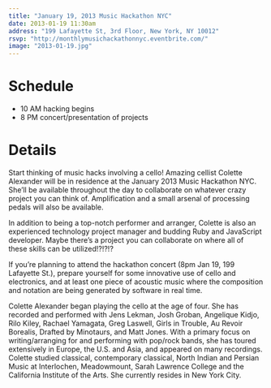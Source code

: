 ```yaml
---
title: "January 19, 2013 Music Hackathon NYC"
date: 2013-01-19 11:30am
address: "199 Lafayette St, 3rd Floor, New York, NY 10012"
rsvp: "http://monthlymusichackathonnyc.eventbrite.com/"
image: "2013-01-19.jpg"
---
```


# Schedule

- 10 AM hacking begins
- 8 PM concert/presentation of projects

# Details

Start thinking of music hacks involving a cello! Amazing cellist Colette Alexander will be in residence at the January 2013 Music Hackathon NYC. She’ll be available throughout the day to collaborate on whatever crazy project you can think of. Amplification and a small arsenal of processing pedals will also be available.

In addition to being a top-notch performer and arranger, Colette is also an experienced technology project manager and budding Ruby and JavaScript developer. Maybe there’s a project you can collaborate on where all of these skills can be utilized!?!?!?

If you’re planning to attend the hackathon concert (8pm Jan 19, 199 Lafayette St.), prepare yourself for some innovative use of cello and electronics, and at least one piece of acoustic music where the composition and notation are being generated by software in real time.

Colette Alexander began playing the cello at the age of four. She has recorded and performed with Jens Lekman, Josh Groban, Angelique Kidjo, Rilo Kiley, Rachael Yamagata, Greg Laswell, Girls in Trouble, Au Revoir Borealis, Drafted by Minotaurs, and Matt Jones. With a primary focus on writing/arranging for and performing with pop/rock bands, she has toured extensively in Europe, the U.S. and Asia, and appeared on many recordings. Colette studied classical, contemporary classical, North Indian and Persian Music at Interlochen, Meadowmount, Sarah Lawrence College and the California Institute of the Arts. She currently resides in New York City.
